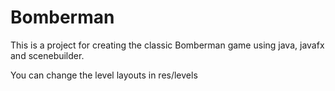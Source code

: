 # Bomberman
This is a project for creating the classic Bomberman game using java, javafx and scenebuilder.

You can change the level layouts in res/levels

